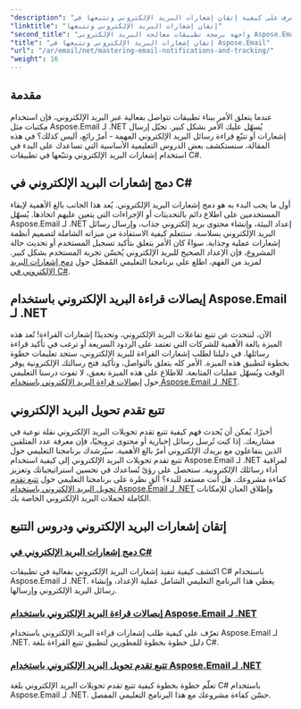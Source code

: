 ```yaml
---
"description": "تعرف على كيفية إتقان إشعارات البريد الإلكتروني وتتبعها في C# باستخدام Aspose.Email لـ .NET من خلال سلسلة البرامج التعليمية التفصيلية هذه."
"linktitle": "إتقان إشعارات البريد الإلكتروني وتتبعها"
"second_title": "واجهة برمجة تطبيقات معالجة البريد الإلكتروني Aspose.Email .NET"
"title": "إتقان إشعارات البريد الإلكتروني وتتبعها في Aspose.Email"
"url": "/ar/email/net/mastering-email-notifications-and-tracking/"
"weight": 16
---
```


## مقدمة

عندما يتعلق الأمر ببناء تطبيقات تتواصل بفعالية عبر البريد الإلكتروني، فإن استخدام مكتبات مثل Aspose.Email لـ .NET يُسهّل عليك الأمر بشكل كبير. تخيّل إرسال إشعارات أو تتبّع قراءة رسائل البريد الإلكتروني المهمة - أمرٌ رائع، أليس كذلك؟ في هذه المقالة، سنستكشف بعض الدروس التعليمية الأساسية التي تساعدك على البدء في استخدام إشعارات البريد الإلكتروني وتتبّعها في تطبيقات C#.

## دمج إشعارات البريد الإلكتروني في C#

أول ما يجب البدء به هو دمج إشعارات البريد الإلكتروني. يُعد هذا الجانب بالغ الأهمية لإبقاء المستخدمين على اطلاع دائم بالتحديثات أو الإجراءات التي يتعين عليهم اتخاذها. يُسهّل Aspose.Email لـ .NET إعداد البيئة، وإنشاء محتوى بريد إلكتروني جذاب، وإرسال رسائل البريد الإلكتروني بسلاسة. ستتعلم كيفية الاستفادة من ميزاته الشاملة لتصميم أنظمة إشعارات عملية وجذابة. سواءً كان الأمر يتعلق بتأكيد تسجيل المستخدم أو تحديث حالة المشروع، فإن الإعداد الصحيح للبريد الإلكتروني يُحسّن تجربة المستخدم بشكل كبير. لمزيد من الفهم، اطلع على برنامجنا التعليمي المُفصّل حول [دمج إشعارات البريد الإلكتروني في C#](./integrate-email-notifications/).

## إيصالات قراءة البريد الإلكتروني باستخدام Aspose.Email لـ .NET

الآن، لنتحدث عن تتبع تفاعلات البريد الإلكتروني، وتحديدًا إشعارات القراءة! تُعد هذه الميزة بالغة الأهمية للشركات التي تعتمد على الردود السريعة أو ترغب في تأكيد قراءة رسائلها. في دليلنا لطلب إشعارات القراءة للبريد الإلكتروني، ستجد تعليمات خطوة بخطوة لتطبيق هذه الميزة. الأمر كله يتعلق بالتواصل، وتأكيد فتح رسالتك الإلكترونية يوفر الوقت ويُسهّل عمليات المتابعة. للاطلاع على هذه الميزة بعمق، لا تفوت درسنا التعليمي حول [إيصالات قراءة البريد الإلكتروني باستخدام Aspose.Email لـ .NET](./email-read-receipts/).

## تتبع تقدم تحويل البريد الإلكتروني

أخيرًا، يُمكن أن يُحدث فهم كيفية تتبع تقدم تحويلات البريد الإلكتروني نقلة نوعية في مشاريعك. إذا كنت تُرسل رسائل إخبارية أو محتوى ترويجيًا، فإن معرفة عدد المتلقين الذين يتفاعلون مع بريدك الإلكتروني أمرٌ بالغ الأهمية. سيُرشدك برنامجنا التعليمي حول تتبع تقدم تحويلات البريد الإلكتروني إلى كيفية استخدام Aspose.Email لـ .NET لمراقبة أداء رسائلك الإلكترونية. ستحصل على رؤىً تُساعدك في تحسين استراتيجياتك وتعزيز كفاءة مشروعك. هل أنت مستعد للبدء؟ ألقِ نظرة على برنامجنا التعليمي حول [تتبع تقدم تحويل البريد الإلكتروني باستخدام Aspose.Email لـ .NET](./track-email-conversion-progress/) وإطلاق العنان للإمكانات الكاملة لحملات البريد الإلكتروني الخاصة بك.

## إتقان إشعارات البريد الإلكتروني ودروس التتبع
### [دمج إشعارات البريد الإلكتروني في C#](./integrate-email-notifications/)
اكتشف كيفية تنفيذ إشعارات البريد الإلكتروني بفعالية في تطبيقات C# باستخدام Aspose.Email لـ .NET. يغطي هذا البرنامج التعليمي الشامل عملية الإعداد، وإنشاء رسائل البريد الإلكتروني وإرسالها.
### [إيصالات قراءة البريد الإلكتروني باستخدام Aspose.Email لـ .NET](./email-read-receipts/)
تعرّف على كيفية طلب إشعارات قراءة البريد الإلكتروني باستخدام Aspose.Email لـ .NET. دليل خطوة بخطوة للمطورين لتطبيق تتبع القراءة بلغة C#.
### [تتبع تقدم تحويل البريد الإلكتروني باستخدام Aspose.Email لـ .NET](./track-email-conversion-progress/)
تعلّم خطوة بخطوة كيفية تتبع تقدم تحويلات البريد الإلكتروني بلغة C# باستخدام Aspose.Email لـ .NET. حسّن كفاءة مشروعك مع هذا البرنامج التعليمي المفصل.